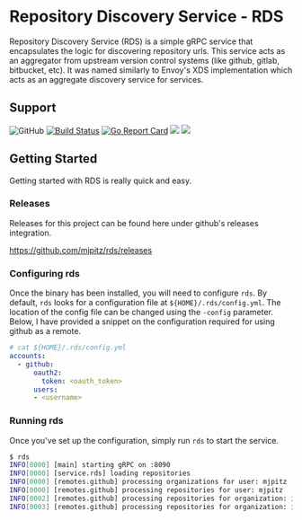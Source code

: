 # Repository Discovery Service - RDS

Repository Discovery Service (RDS) is a simple gRPC service that encapsulates the logic for discovering repository urls.
This service acts as an aggregator from upstream version control systems (like github, gitlab, bitbucket, etc).
It was named similarly to Envoy's XDS implementation which acts as an aggregate discovery service for services.


## Support

![GitHub](https://img.shields.io/github/license/mjpitz/rds.svg)
[![Build Status](https://travis-ci.com/mjpitz/rds.svg?branch=master)](https://travis-ci.com/mjpitz/rds)
[![Go Report Card](https://goreportcard.com/badge/github.com/mjpitz/rds)](https://goreportcard.com/report/github.com/mjpitz/rds)
[![](https://images.microbadger.com/badges/image/mjpitz/rds.svg)](https://microbadger.com/images/mjpitz/rds)
[![](https://images.microbadger.com/badges/version/mjpitz/rds.svg)](https://microbadger.com/images/mjpitz/rds)

## Getting Started

Getting started with RDS is really quick and easy.

### Releases

Releases for this project can be found here under github's releases integration.

https://github.com/mjpitz/rds/releases

### Configuring rds

Once the binary has been installed, you will need to configure `rds`.
By default, `rds` looks for a configuration file at `${HOME}/.rds/config.yml`.
The location of the config file can be changed using the `-config` parameter.
Below, I have provided a snippet on the configuration required for using github as a remote. 

```yaml
# cat ${HOME}/.rds/config.yml
accounts:
  - github:
      oauth2:
        token: <oauth_token>
      users:
      - <username>
```

### Running rds

Once you've set up the configuration, simply run `rds` to start the service.

```bash
$ rds 
INFO[0000] [main] starting gRPC on :8090                
INFO[0000] [service.rds] loading repositories           
INFO[0000] [remotes.github] processing organizations for user: mjpitz 
INFO[0000] [remotes.github] processing repositories for user: mjpitz 
INFO[0002] [remotes.github] processing repositories for organization: indeedeng 
INFO[0003] [remotes.github] processing repositories for organization: indeedeng-alpha 
```
